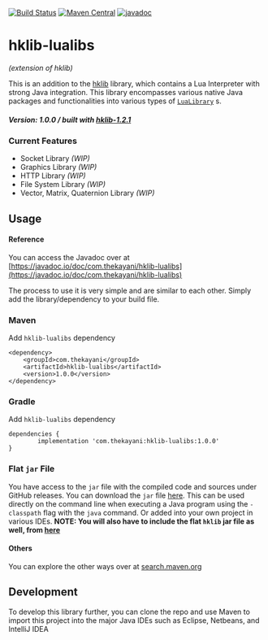 [![Build Status](https://travis-ci.com/theKayani/hklib-lualibs.svg?branch=main)](https://travis-ci.com/github/theKayani/hklib-lualibs)
[![Maven Central](https://img.shields.io/maven-central/v/com.thekayani/hklib-lualibs.svg?label=Maven%20Central)](https://search.maven.org/search?q=g:%22com.thekayani%22%20AND%20a:%22hklib-lualibs%22)
[![javadoc](https://javadoc.io/badge2/com.thekayani/hklib-lualibs/javadoc.svg)](https://javadoc.io/doc/com.thekayani/hklib-lualibs)

# hklib-lualibs
_(extension of hklib)_

This is an addition to the [hklib](https://github.com/theKayani/hklib)
library, which contains a Lua Interpreter with strong Java
integration. This library encompasses various native Java packages and
functionalities into various types of [`LuaLibrary`](https://javadoc.io/doc/com.thekayani/hklib/latest/com/hk/lua/package-summary.html) s.

##### Version: 1.0.0 / _built with_ [_hklib-1.2.1_](https://mvnrepository.com/artifact/com.thekayani/hklib/1.2.1)

### Current Features
- Socket Library _(WIP)_
- Graphics Library _(WIP)_
- HTTP Library _(WIP)_
- File System Library _(WIP)_
- Vector, Matrix, Quaternion Library _(WIP)_

## Usage

#### Reference
You can access the Javadoc over at [https://javadoc.io/doc/com.thekayani/hklib-lualibs](https://javadoc.io/doc/com.thekayani/hklib-lualibs)

The process to use it is very simple and are similar to each other.
Simply add the library/dependency to your build file.

### Maven
Add `hklib-lualibs` dependency

    <dependency>
        <groupId>com.thekayani</groupId>
        <artifactId>hklib-lualibs</artifactId>
        <version>1.0.0</version>
    </dependency>

### Gradle
Add `hklib-lualibs` dependency

    dependencies {
	        implementation 'com.thekayani:hklib-lualibs:1.0.0'
	}

### Flat `jar` File
You have access to the `jar` file with the compiled code and sources under GitHub releases.
You can download the `jar` file [here](https://search.maven.org/artifact/com.thekayani/hklib-lualibs).
This can be used directly on the command line when executing a Java program using
the `-classpath` flag with the `java` command. Or added into your own project in various
IDEs. **NOTE: You will also have to include the flat `hklib` jar file as well, from [here](https://github.com/theKayani/hklib#flat-jar-file)**

#### Others
You can explore the other ways over at [search.maven.org](https://search.maven.org/artifact/com.thekayani/hklib-lualibs)

## Development

To develop this library further, you can clone the repo and use Maven to
import this project into the major Java IDEs such as Eclipse, Netbeans, and IntelliJ IDEA